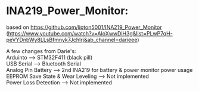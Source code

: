 # INA219_Power_Monitor:

based on https://github.com/lipton5001/INA219_Power_Monitor (https://www.youtube.com/watch?v=AIoXwwDlH3g&list=PLwP7qH-peVYDnbWy8LLsBfmnyk7JchIrj&ab_channel=darieee)

A few changes from Darie's:  
Arduinto --> STM32F411 (black pill)  
USB Serial --> Bluetooth Serial  
Analog Pin Battery --> 2nd INA219 for battery & power monitor power usage  
EEPROM Save State & Wear Leveling --> Not implemented  
Power Loss Detection --> Not implemented  


